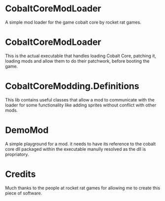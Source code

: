# CobaltCoreModLoader
A simple mod loader for the game cobalt core by rocket rat games.

# CobaltCoreModLoader
This is the actual executable that handles loading Cobalt Core, patching it, loading mods and allow them to do their patchwork, before booting the game.

# CobaltCoreModding.Definitions
This lib contains useful classes that allow a mod to communicate with the loader for some functionality like adding sprites without conflict with other mods.

# DemoMod
A simple playground for a mod. it needs to have its reference to the cobalt core dll packaged within the executable manully resolved as the dll is propriatory.

# Credits
Much thanks to the people at rocket rat games for allowing me to create this piece of software.
